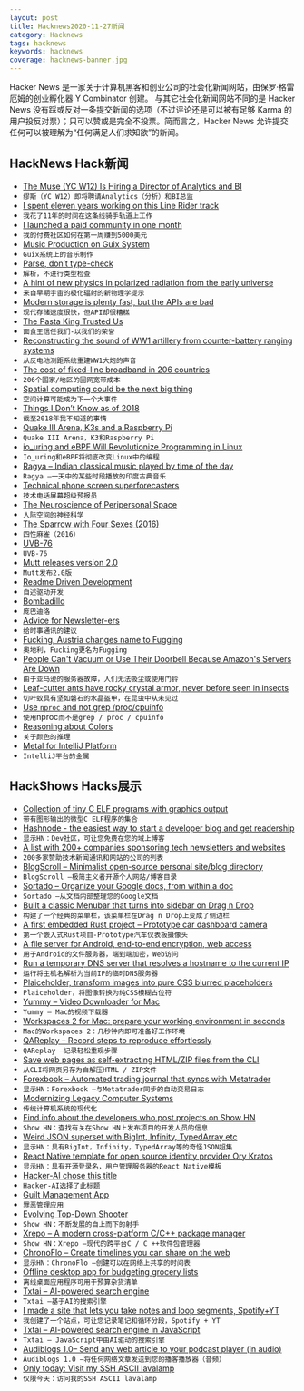 ```yaml
---
layout: post
title: Hacknews2020-11-27新闻
category: Hacknews
tags: hacknews
keywords: hacknews
coverage: hacknews-banner.jpg
---
```


Hacker News 是一家关于计算机黑客和创业公司的社会化新闻网站，由保罗·格雷厄姆的创业孵化器 Y Combinator 创建。
与其它社会化新闻网站不同的是 Hacker News 没有踩或反对一条提交新闻的选项（不过评论还是可以被有足够 Karma 的用户投反对票）；只可以赞或是完全不投票。简而言之，Hacker News 允许提交任何可以被理解为“任何满足人们求知欲”的新闻。

## HackNews Hack新闻


- [The Muse (YC W12) Is Hiring a Director of Analytics and BI](https://www.themuse.com/jobs/themuse/director-of-analytics-business-intelligence)
- `缪斯（YC W12）即将聘请Analytics（分析）和BI总监`
- [I spent eleven years working on this Line Rider track](https://delu.medium.com/i-spent-11-years-working-on-this-line-rider-track-96742fc0b709)
- `我花了11年的时间在这条线骑手轨道上工作`
- [I launched a paid community in one month](https://monicalent.com/paid-community-launch/)
- `我的付费社区如何在第一周赚到5000美元`
- [Music Production on Guix System](https://guix.gnu.org/en/blog/2020/music-production-on-guix-system/)
- `Guix系统上的音乐制作`
- [Parse, don’t type-check](https://neilmadden.blog/2020/11/25/parse-dont-type-check/)
- `解析，不进行类型检查`
- [A hint of new physics in polarized radiation from the early universe](https://phys.org/news/2020-11-hint-physics-polarized-early-universe.html)
- `来自早期宇宙的极化辐射的新物理学提示`
- [Modern storage is plenty fast, but the APIs are bad](https://itnext.io/modern-storage-is-plenty-fast-it-is-the-apis-that-are-bad-6a68319fbc1a)
- `现代存储速度很快，但API却很糟糕`
- [The Pasta King Trusted Us](https://www.kqed.org/bayareabites/139616/the-pasta-king-trusted-us-on-our-honor)
- `面食王信任我们-以我们的荣誉`
- [Reconstructing the sound of WW1 artillery from counter-battery ranging systems](https://codatocoda.com/blog/making-a-new-world-armistice-soundwave/)
- `从反电池测距系统重建WW1大炮的声音`
- [The cost of fixed-line broadband in 206 countries](https://www.cable.co.uk/broadband/pricing/worldwide-comparison/)
- `206个国家/地区的固网宽带成本`
- [Spatial computing could be the next big thing](https://www.scientificamerican.com/article/spatial-computing-could-be-the-next-big-thing/)
- `空间计算可能成为下一个大事件`
- [Things I Don’t Know as of 2018](https://overreacted.io/things-i-dont-know-as-of-2018/)
- `截至2018年我不知道的事情`
- [Quake III Arena, K3s and a Raspberry Pi](https://johansiebens.dev/posts/2020/11/quake-iii-arena-k3s-and-a-raspberry-pi/)
- `Quake III Arena，K3和Raspberry Pi`
- [io_uring and eBPF Will Revolutionize Programming in Linux](https://www.scylladb.com/2020/05/05/how-io_uring-and-ebpf-will-revolutionize-programming-in-linux/)
- `Io_uring和eBPF将彻底改变Linux中的编程`
- [Ragya – Indian classical music played by time of the day](https://www.ragya.com/)
- `Ragya –一天中的某些时段播放的印度古典音乐`
- [Technical phone screen superforecasters](http://blog.interviewing.io/technical-phone-screen-superforecasters/)
- `技术电话屏幕超级预报员`
- [The Neuroscience of Peripersonal Space](https://aeon.co/essays/where-is-the-dividing-line-between-you-and-the-world)
- `人际空间的神经科学`
- [The Sparrow with Four Sexes (2016)](https://www.nature.com/news/the-sparrow-with-four-sexes-1.21018)
- `四性麻雀（2016）`
- [UVB-76](https://en.wikipedia.org/wiki/UVB-76)
- `UVB-76`
- [Mutt releases version 2.0](http://lwn.net/SubscriberLink/837960/f3bcafeaed37425d/)
- `Mutt发布2.0版`
- [Readme Driven Development](https://tom.preston-werner.com/2010/08/23/readme-driven-development.html)
- `自述驱动开发`
- [Bombadillo](https://bombadillo.colorfield.space/)
- `庞巴迪洛`
- [Advice for Newsletter-ers](https://www.robinsloan.com/notes/newsletter-seasons/)
- `给时事通讯的建议`
- [Fucking, Austria changes name to Fugging](https://www.theguardian.com/world/2020/nov/26/fugging-hell-tired-of-mockery-austrian-village-changes-name)
- `奥地利，Fucking更名为Fugging`
- [People Can't Vacuum or Use Their Doorbell Because Amazon's Servers Are Down](https://eminetra.com.au/people-cant-vacuum-or-use-their-doorbell-because-amazons-cloud-servers-are-down/74505/)
- `由于亚马逊的服务器故障，人们无法吸尘或使用门铃`
- [Leaf-cutter ants have rocky crystal armor, never before seen in insects](https://www.nationalgeographic.com/animals/2020/11/leaf-cutter-ants-have-strong-mineral-armor/)
- `切叶蚁具有坚如磐石的水晶盔甲，在昆虫中从未见过`
- [Use `nproc` and not grep /proc/cpuinfo](https://www.flamingspork.com/blog/2020/11/25/why-you-should-use-nproc-and-not-grep-proc-cpuinfo/)
- `使用`nproc`而不是grep / proc / cpuinfo`
- [Reasoning about Colors](http://notes.neeasade.net/color-spaces.html)
- `关于颜色的推理`
- [Metal for IntelliJ Platform](https://blog.jetbrains.com/platform/2020/11/metal-for-intellij-platform/)
- `IntelliJ平台的金属`


## HackShows Hacks展示

- [ Collection of tiny C ELF programs with graphics output](https://github.com/grz0zrg/tinycelfgraphics)
- `带有图形输出的微型C ELF程序的集合`
- [ Hashnode - the easiest way to start a developer blog and get readership](https://hashnode.com)
- `显示HN：Dev社区，可让您免费在您的域上博客`
- [ A list with 200+ companies sponsoring tech newsletters and websites](https://sponsorgap.com/companies-buying-ads-and-sponsorships)
- `200多家赞助技术新闻通讯和网站的公司的列表`
- [ BlogScroll – Minimalist open-source personal site/blog directory](https://blogscroll.com)
- `BlogScroll –极简主义者开源个人网站/博客目录`
- [ Sortado – Organize your Google docs, from within a doc](https://sortado.app/?ref=hn)
- `Sortado –从文档内部整理您的Google文档`
- [ Built a classic Menubar that turns into sidebar on Drag n Drop](https://github.com/prabhuignoto/vue-dock-menu)
- `构建了一个经典的菜单栏，该菜单栏在Drag n Drop上变成了侧边栏`
- [ A first embedded Rust project – Prototype car dashboard camera](https://github.com/bbrown1867/dashcam-rs)
- `第一个嵌入式Rust项目-Prototype汽车仪表板摄像头`
- [ A file server for Android, end-to-end encryption, web access](item?id=25207777)
- `用于Android的文件服务器，端到端加密，Web访问`
- [ Run a temporary DNS server that resolves a hostname to the current IP](https://github.com/no-gravity/dns-here)
- `运行将主机名解析为当前IP的临时DNS服务器`
- [ Plaiceholder, transform images into pure CSS blurred placeholders](https://plaiceholder.co/)
- `Plaiceholder，将图像转换为纯CSS模糊占位符`
- [ Yummy – Video Downloader for Mac](https://getyummy.app)
- `Yummy – Mac的视频下载器`
- [ Workspaces 2 for Mac: prepare your working environment in seconds](https://www.apptorium.com/workspaces)
- `Mac的Workspaces 2：几秒钟内即可准备好工作环境`
- [ QAReplay – Record steps to reproduce effortlessly](https://qareplay.com/)
- `QAReplay –记录轻松重现步骤`
- [ Save web pages as self-extracting HTML/ZIP files from the CLI](https://github.com/gildas-lormeau/SingleFileZ/tree/master/cli)
- `从CLI将网页另存为自解压HTML / ZIP文件`
- [ Forexbook – Automated trading journal that syncs with Metatrader](https://forexbook.com)
- `显示HN：Forexbook –与Metatrader同步的自动交易日志`
- [ Modernizing Legacy Computer Systems](https://nostarch.com/kill-it-fire)
- `传统计算机系统的现代化`
- [ Find info about the developers who post projects on Show HN](https://showhn-dashboard.netlify.app/)
- `Show HN：查找有关在Show HN上发布项目的开发人员的信息`
- [ Weird JSON superset with BigInt, Infinity, TypedArray etc](https://github.com/c9fe/weird-json)
- `显示HN：具有BigInt，Infinity，TypedArray等的奇怪JSON超集`
- [ React Native template for open source identity provider Ory Kratos](https://www.getory.io/login-user-management-mobile-apps-react-native-expo-template)
- `显示HN：具有开源登录名，用户管理服务器的React Native模板`
- [ Hacker-AI chose this title](https://www.hacker-ai.com)
- `Hacker-AI选择了此标题`
- [ Guilt Management App](https://guiltfreejunk.com/)
- `罪恶管理应用`
- [ Evolving Top-Down Shooter](https://github.com/dcz-self/breedmatic)
- `Show HN：不断发展的自上而下的射手`
- [ Xrepo – A modern cross-platform C/C++ package manager](https://tboox.org/2020/11/15/xrepo-new-command/)
- `Show HN：Xrepo –现代的跨平台C / C ++软件包管理器`
- [ ChronoFlo – Create timelines you can share on the web](https://www.chronoflotimeline.com/?s=hn)
- `显示HN：ChronoFlo –创建可以在网络上共享的时间表`
- [ Offline desktop app for budgeting grocery lists](https://github.com/benjaminogles/budget-meal-planner/blob/master/README.md)
- `离线桌面应用程序可用于预算杂货清单`
- [ Txtai – AI-powered search engine](https://github.com/neuml/txtai)
- `Txtai –基于AI的搜索引擎`
- [ I made a site that lets you take notes and loop segments, Spotify+YT](https://slapper.io)
- `我创建了一个站点，可让您记录笔记和循环分段，Spotify + YT`
- [ Txtai – AI-powered search engine in JavaScript](https://github.com/neuml/txtai.js)
- `Txtai – JavaScript中由AI驱动的搜索引擎`
- [ Audiblogs 1.0– Send any web article to your podcast player (in audio)](https://audiblogs.com/)
- `Audiblogs 1.0 –将任何网络文章发送到您的播客播放器（音频）`
- [ Only today: Visit my SSH ASCII lavalamp](item?id=25221711)
- `仅限今天：访问我的SSH ASCII lavalamp`

